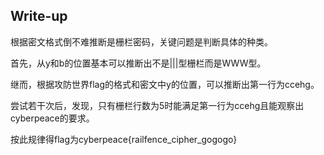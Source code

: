 ## Write-up

根据密文格式倒不难推断是栅栏密码，关键问题是判断具体的种类。

首先，从y和b的位置基本可以推断出不是|||型栅栏而是WWW型。

继而，根据攻防世界flag的格式和密文中y的位置，可以推断出第一行为ccehg。

尝试若干次后，发现，只有栅栏行数为5时能满足第一行为ccehg且能观察出cyberpeace的要求。

按此规律得flag为cyberpeace{railfence_cipher_gogogo}
